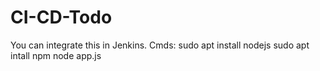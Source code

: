# CI-CD-Todo
You can integrate this in Jenkins.
Cmds: sudo apt install nodejs 
      sudo apt intall npm 
      node app.js
      
